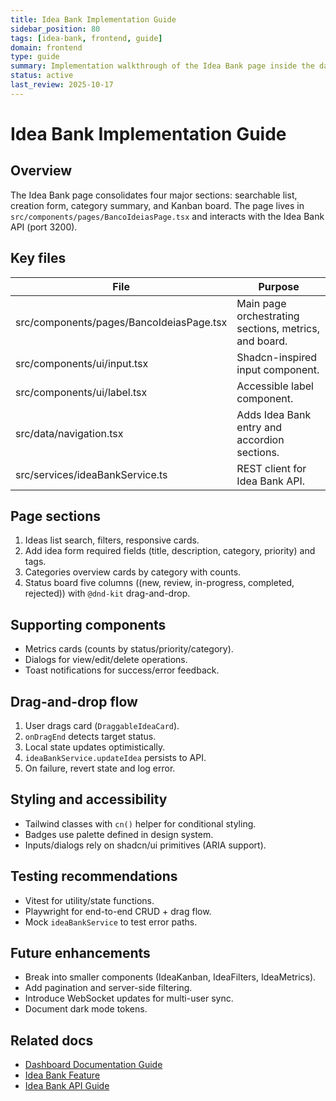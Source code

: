 ```yaml
---
title: Idea Bank Implementation Guide
sidebar_position: 80
tags: [idea-bank, frontend, guide]
domain: frontend
type: guide
summary: Implementation walkthrough of the Idea Bank page inside the dashboard
status: active
last_review: 2025-10-17
---
```


# Idea Bank Implementation Guide

## Overview

The Idea Bank page consolidates four major sections: searchable list, creation form, category summary, and Kanban board. The page lives in `src/components/pages/BancoIdeiasPage.tsx` and interacts with the Idea Bank API (port 3200).

## Key files

| File | Purpose |
|------|---------|
| src/components/pages/BancoIdeiasPage.tsx | Main page orchestrating sections, metrics, and board. |
| src/components/ui/input.tsx | Shadcn-inspired input component. |
| src/components/ui/label.tsx | Accessible label component. |
| src/data/navigation.tsx | Adds Idea Bank entry and accordion sections. |
| src/services/ideaBankService.ts | REST client for Idea Bank API. |

## Page sections

1. Ideas list  search, filters, responsive cards.
2. Add idea form  required fields (title, description, category, priority) and tags.
3. Categories overview  cards by category with counts.
4. Status board  five columns ((new, review, in-progress, completed, rejected)) with `@dnd-kit` drag-and-drop.

## Supporting components

- Metrics cards (counts by status/priority/category).
- Dialogs for view/edit/delete operations.
- Toast notifications for success/error feedback.

## Drag-and-drop flow

1. User drags card (`DraggableIdeaCard`).
2. `onDragEnd` detects target status.
3. Local state updates optimistically.
4. `ideaBankService.updateIdea` persists to API.
5. On failure, revert state and log error.

## Styling and accessibility

- Tailwind classes with `cn()` helper for conditional styling.
- Badges use palette defined in design system.
- Inputs/dialogs rely on shadcn/ui primitives (ARIA support).

## Testing recommendations

- Vitest for utility/state functions.
- Playwright for end-to-end CRUD + drag flow.
- Mock `ideaBankService` to test error paths.

## Future enhancements

- Break into smaller components (IdeaKanban, IdeaFilters, IdeaMetrics).
- Add pagination and server-side filtering.
- Introduce WebSocket updates for multi-user sync.
- Document dark mode tokens.

## Related docs

- [Dashboard Documentation Guide](guide-documentation-dashboard.md)
- [Idea Bank Feature](../features/feature-idea-bank.md)
- [Idea Bank API Guide](../../backend/guides/guide-idea-bank-api.md)